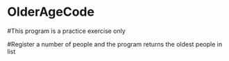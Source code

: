 # OlderAgeCode

#This program is a practice exercise only

#Register a number of people and the program returns the oldest people in list
